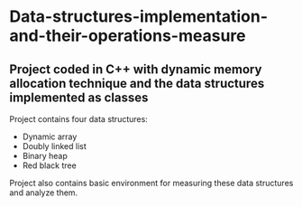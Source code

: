 # Data-structures-implementation-and-their-operations-measure

## Project coded in C++ with dynamic memory allocation technique and the data structures implemented as classes

Project contains four data structures:
 * Dynamic array
 * Doubly linked list
 * Binary heap
 * Red black tree

Project also contains basic environment for measuring these data structures and analyze them.